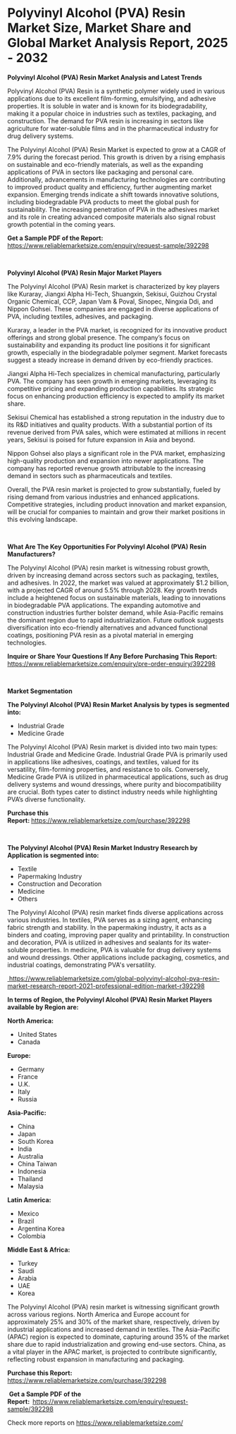 <p><h1>Polyvinyl Alcohol (PVA) Resin Market Size, Market Share and Global Market Analysis Report, 2025 - 2032</h1></p><p><strong>Polyvinyl Alcohol (PVA) Resin Market Analysis and Latest Trends</strong></p>
<p><p>Polyvinyl Alcohol (PVA) Resin is a synthetic polymer widely used in various applications due to its excellent film-forming, emulsifying, and adhesive properties. It is soluble in water and is known for its biodegradability, making it a popular choice in industries such as textiles, packaging, and construction. The demand for PVA resin is increasing in sectors like agriculture for water-soluble films and in the pharmaceutical industry for drug delivery systems.</p><p>The Polyvinyl Alcohol (PVA) Resin Market is expected to grow at a CAGR of 7.9% during the forecast period. This growth is driven by a rising emphasis on sustainable and eco-friendly materials, as well as the expanding applications of PVA in sectors like packaging and personal care. Additionally, advancements in manufacturing technologies are contributing to improved product quality and efficiency, further augmenting market expansion. Emerging trends indicate a shift towards innovative solutions, including biodegradable PVA products to meet the global push for sustainability. The increasing penetration of PVA in the adhesives market and its role in creating advanced composite materials also signal robust growth potential in the coming years.</p></p>
<p><strong>Get a Sample PDF of the Report:&nbsp;</strong> <a href="https://www.reliablemarketsize.com/enquiry/request-sample/392298?utm_campaign=3564&utm_medium=2&utm_source=Github&utm_content=ia&utm_term=29032025&utm_id=polyvinyl-alcohol-pva-resin">https://www.reliablemarketsize.com/enquiry/request-sample/392298</a></p>
<p>&nbsp;</p>
<p><strong>Polyvinyl Alcohol (PVA) Resin Major Market Players</strong></p>
<p><p>The Polyvinyl Alcohol (PVA) Resin market is characterized by key players like Kuraray, Jiangxi Alpha Hi-Tech, Shuangxin, Sekisui, Guizhou Crystal Organic Chemical, CCP, Japan Vam & Poval, Sinopec, Ningxia Ddi, and Nippon Gohsei. These companies are engaged in diverse applications of PVA, including textiles, adhesives, and packaging.</p><p>Kuraray, a leader in the PVA market, is recognized for its innovative product offerings and strong global presence. The company’s focus on sustainability and expanding its product line positions it for significant growth, especially in the biodegradable polymer segment. Market forecasts suggest a steady increase in demand driven by eco-friendly practices.</p><p>Jiangxi Alpha Hi-Tech specializes in chemical manufacturing, particularly PVA. The company has seen growth in emerging markets, leveraging its competitive pricing and expanding production capabilities. Its strategic focus on enhancing production efficiency is expected to amplify its market share.</p><p>Sekisui Chemical has established a strong reputation in the industry due to its R&D initiatives and quality products. With a substantial portion of its revenue derived from PVA sales, which were estimated at millions in recent years, Sekisui is poised for future expansion in Asia and beyond.</p><p>Nippon Gohsei also plays a significant role in the PVA market, emphasizing high-quality production and expansion into newer applications. The company has reported revenue growth attributable to the increasing demand in sectors such as pharmaceuticals and textiles.</p><p>Overall, the PVA resin market is projected to grow substantially, fueled by rising demand from various industries and enhanced applications. Competitive strategies, including product innovation and market expansion, will be crucial for companies to maintain and grow their market positions in this evolving landscape.</p></p>
<p>&nbsp;</p>
<p><strong>What Are The Key Opportunities For Polyvinyl Alcohol (PVA) Resin Manufacturers?</strong></p>
<p><p>The Polyvinyl Alcohol (PVA) resin market is witnessing robust growth, driven by increasing demand across sectors such as packaging, textiles, and adhesives. In 2022, the market was valued at approximately $1.2 billion, with a projected CAGR of around 5.5% through 2028. Key growth trends include a heightened focus on sustainable materials, leading to innovations in biodegradable PVA applications. The expanding automotive and construction industries further bolster demand, while Asia-Pacific remains the dominant region due to rapid industrialization. Future outlook suggests diversification into eco-friendly alternatives and advanced functional coatings, positioning PVA resin as a pivotal material in emerging technologies.</p></p>
<p><strong>Inquire or Share Your Questions If Any Before Purchasing This Report:</strong> <a href="https://www.reliablemarketsize.com/enquiry/pre-order-enquiry/392298?utm_campaign=3564&utm_medium=2&utm_source=Github&utm_content=ia&utm_term=29032025&utm_id=polyvinyl-alcohol-pva-resin">https://www.reliablemarketsize.com/enquiry/pre-order-enquiry/392298</a></p>
<p>&nbsp;</p>
<p><strong>Market Segmentation</strong></p>
<p><strong>The Polyvinyl Alcohol (PVA) Resin Market Analysis by types is segmented into:</strong></p>
<p><ul><li>Industrial Grade</li><li>Medicine Grade</li></ul></p>
<p><p>The Polyvinyl Alcohol (PVA) Resin market is divided into two main types: Industrial Grade and Medicine Grade. Industrial Grade PVA is primarily used in applications like adhesives, coatings, and textiles, valued for its versatility, film-forming properties, and resistance to oils. Conversely, Medicine Grade PVA is utilized in pharmaceutical applications, such as drug delivery systems and wound dressings, where purity and biocompatibility are crucial. Both types cater to distinct industry needs while highlighting PVA’s diverse functionality.</p></p>
<p><strong>Purchase this Report:&nbsp;</strong><a href="https://www.reliablemarketsize.com/purchase/392298?utm_campaign=3564&utm_medium=2&utm_source=Github&utm_content=ia&utm_term=29032025&utm_id=polyvinyl-alcohol-pva-resin">https://www.reliablemarketsize.com/purchase/392298</a></p>
<p>&nbsp;</p>
<p><strong>The Polyvinyl Alcohol (PVA) Resin Market Industry Research by Application is segmented into:</strong></p>
<p><ul><li>Textile</li><li>Papermaking Industry</li><li>Construction and Decoration</li><li>Medicine</li><li>Others</li></ul></p>
<p><p>The Polyvinyl Alcohol (PVA) resin market finds diverse applications across various industries. In textiles, PVA serves as a sizing agent, enhancing fabric strength and stability. In the papermaking industry, it acts as a binders and coating, improving paper quality and printability. In construction and decoration, PVA is utilized in adhesives and sealants for its water-soluble properties. In medicine, PVA is valuable for drug delivery systems and wound dressings. Other applications include packaging, cosmetics, and industrial coatings, demonstrating PVA's versatility.</p></p>
<p><a href="https://www.reliablemarketsize.com/global-polyvinyl-alcohol-pva-resin-market-research-report-2021-professional-edition-market-r392298?utm_campaign=3564&utm_medium=2&utm_source=Github&utm_content=ia&utm_term=29032025&utm_id=polyvinyl-alcohol-pva-resin">&nbsp;https://www.reliablemarketsize.com/global-polyvinyl-alcohol-pva-resin-market-research-report-2021-professional-edition-market-r392298</a></p>
<p><strong>In terms of Region, the Polyvinyl Alcohol (PVA) Resin Market Players available by Region are:</strong></p>
<p>
    <p> <strong> North America: </strong>
        <ul>
            <li>United States</li>
            <li>Canada</li>
        </ul>
        </p> 
    <p> <strong> Europe: </strong>
        <ul>
            <li>Germany</li>
            <li>France</li>
            <li>U.K.</li>
            <li>Italy</li>
            <li>Russia</li>
        </ul>
        </p> 
    <p> <strong> Asia-Pacific: </strong>
        <ul>
            <li>China</li>
            <li>Japan</li>
            <li>South Korea</li>
            <li>India</li>
            <li>Australia</li>
            <li>China Taiwan</li>
            <li>Indonesia</li>
            <li>Thailand</li>
            <li>Malaysia</li>
        </ul>
        </p> 
    <p> <strong> Latin America: </strong>
        <ul>
            <li>Mexico</li>
            <li>Brazil</li>
            <li>Argentina Korea</li>
            <li>Colombia</li>
        </ul>
        </p> 
    <p> <strong> Middle East & Africa: </strong>
        <ul>
            <li>Turkey</li>
            <li>Saudi</li>
            <li>Arabia</li>
            <li>UAE</li>
            <li>Korea</li>
        </ul>
    </p>
    </p>
<p><p>The Polyvinyl Alcohol (PVA) resin market is witnessing significant growth across various regions. North America and Europe account for approximately 25% and 30% of the market share, respectively, driven by industrial applications and increased demand in textiles. The Asia-Pacific (APAC) region is expected to dominate, capturing around 35% of the market share due to rapid industrialization and growing end-use sectors. China, as a vital player in the APAC market, is projected to contribute significantly, reflecting robust expansion in manufacturing and packaging.</p></p>
<p><strong>Purchase this Report: </strong><a href="https://www.reliablemarketsize.com/purchase/392298?utm_campaign=3564&utm_medium=2&utm_source=Github&utm_content=ia&utm_term=29032025&utm_id=polyvinyl-alcohol-pva-resin">https://www.reliablemarketsize.com/purchase/392298</a></p>
<p>&nbsp;<strong>Get a Sample PDF of the Report:&nbsp;&nbsp;</strong><a href="https://www.reliablemarketsize.com/enquiry/request-sample/392298?utm_campaign=3564&utm_medium=2&utm_source=Github&utm_content=ia&utm_term=29032025&utm_id=polyvinyl-alcohol-pva-resin">https://www.reliablemarketsize.com/enquiry/request-sample/392298</a></p>
<p><strong></strong></p>
<p>Check more reports on <a href="https://www.reliablemarketsize.com/?utm_campaign=3564&utm_medium=2&utm_source=Github&utm_content=ia&utm_term=29032025&utm_id=polyvinyl-alcohol-pva-resin">https://www.reliablemarketsize.com/</a></p>